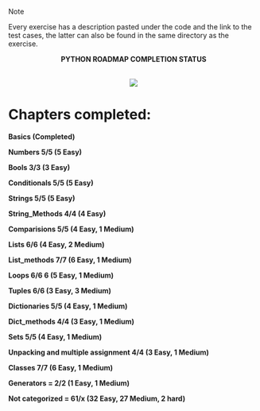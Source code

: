<!--Readme needs better visual rep-->

>[!NOTE]
>Every exercise has a description pasted under the code and the link to the test cases, the latter can also be found in the same directory as the exercise.


<p align = "center">
<b>PYTHON ROADMAP COMPLETION STATUS</b>
</p>
<p align = "center">
<br><img src="https://github.com/user-attachments/assets/d9719721-4f5b-48ba-a32f-8259a0502935"/>
</p>
<h1>
<b>Chapters completed:</b>
</h1>

<p><b>Basics (Completed)

Numbers 5/5 (5 Easy)

Bools 3/3 (3 Easy)

Conditionals 5/5 (5 Easy)

Strings 5/5 (5 Easy)

String_Methods 4/4 (4 Easy)

Comparisions 5/5  (4 Easy, 1 Medium)

Lists 6/6 (4 Easy, 2 Medium)

List_methods 7/7 (6 Easy, 1 Medium)

Loops 6/6 6 (5 Easy, 1 Medium)

Tuples 6/6 (3 Easy, 3 Medium)

Dictionaries 5/5 (4 Easy, 1 Medium)

Dict_methods 4/4 (3 Easy, 1 Medium)

Sets 5/5 (4 Easy, 1 Medium)

Unpacking and multiple assignment 4/4 (3 Easy, 1 Medium)

Classes 7/7 (6 Easy, 1 Medium)

Generators = 2/2 (1 Easy, 1 Medium)

Not categorized = 61/x (32 Easy, 27 Medium, 2 hard)<b></p>

